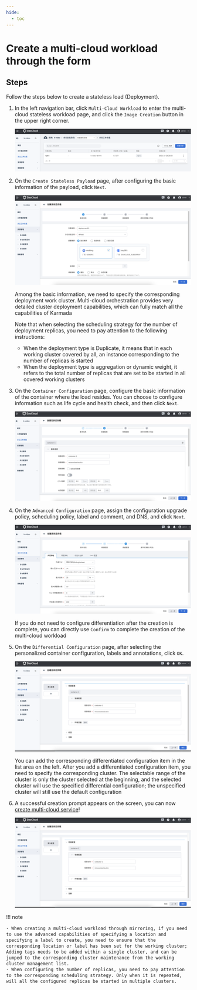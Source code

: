 ```yaml
---
hide:
  - toc
---
```


# Create a multi-cloud workload through the form

## Steps

Follow the steps below to create a stateless load (Deployment).

1. In the left navigation bar, click `Multi-Cloud Workload` to enter the multi-cloud stateless workload page, and click the `Image Creation` button in the upper right corner.

    ![image](../images/deployment01.png)

2. On the `Create Stateless Payload` page, after configuring the basic information of the payload, click `Next`.

    ![image](../images/deployment02.png)

    Among the basic information, we need to specify the corresponding deployment work cluster. Multi-cloud orchestration provides very detailed cluster deployment capabilities, which can fully match all the capabilities of Karmada

    Note that when selecting the scheduling strategy for the number of deployment replicas, you need to pay attention to the following instructions:

    - When the deployment type is Duplicate, it means that in each working cluster covered by all, an instance corresponding to the number of replicas is started
    - When the deployment type is aggregation or dynamic weight, it refers to the total number of replicas that are set to be started in all covered working clusters

3. On the `Container Configuration` page, configure the basic information of the container where the load resides. You can choose to configure information such as life cycle and health check, and then click `Next`.

    ![image](../images/deployment03.png)

4. On the `Advanced Configuration` page, assign the configuration upgrade policy, scheduling policy, label and comment, and DNS, and click `Next`.

    ![image](../images/deployment06.png)

    If you do not need to configure differentiation after the creation is complete, you can directly use `Confirm` to complete the creation of the multi-cloud workload

5. On the `Differential Configuration` page, after selecting the personalized container configuration, labels and annotations, click `OK`.

    ![image](../images/deployment07.png)

    You can add the corresponding differentiated configuration item in the list area on the left. After you add a differentiated configuration item, you need to specify the corresponding cluster.
    The selectable range of the cluster is only the cluster selected at the beginning, and the selected cluster will use the specified differential configuration; the unspecified cluster will still use the default configuration

6. A successful creation prompt appears on the screen, you can now [create multi-cloud service](../06resource/service.md)!

    ![image](../images/deployment07.png)

!!! note

    - When creating a multi-cloud workload through mirroring, if you need to use the advanced capabilities of specifying a location and specifying a label to create, you need to ensure that the corresponding location or label has been set for the working cluster;
    Adding tags needs to be added within a single cluster, and can be jumped to the corresponding cluster maintenance from the working cluster management list.
    - When configuring the number of replicas, you need to pay attention to the corresponding scheduling strategy. Only when it is repeated, will all the configured replicas be started in multiple clusters.